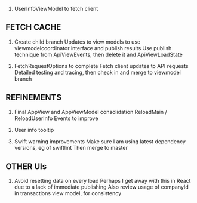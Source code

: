 1. UserInfoViewModel to fetch client

FETCH CACHE
-----------
1. Create child branch
   Updates to view models to use viewmodelcoordinator interface and publish results
   Use publish technique from ApiViewEvents, then delete it and ApiViewLoadState
   
2. FetchRequestOptions to complete
   Fetch client updates to API requests
   Detailed testing and tracing, then check in and merge to viewmodel branch

REFINEMENTS
-----------
1. Final AppView and AppViewModel consolidation
   ReloadMain / ReloadUserInfo Events to improve

2. User info tooltip

3. Swift warning improvements
   Make sure I am using latest dependency versions, eg of swiftlint
   Then merge to master

OTHER UIs
---------
1. Avoid resetting data on every load
   Perhaps I get away with this in React due to a lack of immediate publishing
   Also review usage of companyId in transactions view model, for consistency
